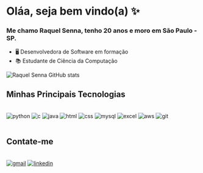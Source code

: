 # Oláa, seja bem vindo(a) ✨


### Me chamo Raquel Senna, tenho 20 anos e moro em São Paulo - SP.

- 🖥️ Desenvolvedora de Software em formação
- 📚 Estudante de Ciência da Computação

![Raquel Senna GitHub stats](https://github-readme-stats.vercel.app/api?username=raquelsenna&show_icons=true&theme=radical) 

## Minhas Principais Tecnologias

<div style="display: inline block"><br>
  <img align="center" alt="python" src="https://img.shields.io/badge/Python-14354C?style=for-the-badge&logo=python&logoColor=white"/>
  <img align="center" alt="c" src="https://img.shields.io/badge/c-%2300599C.svg?style=for-the-badge&logo=c&logoColor=white"/>
  <img align="center" alt="java" src="https://img.shields.io/badge/java-%23ED8B00.svg?style=for-the-badge&logo=openjdk&logoColor=white"/>
  <img align="center" alt="html" src="https://img.shields.io/badge/html5-%23E34F26.svg?style=for-the-badge&logo=html5&logoColor=white"/>
  <img align="center" alt="css" src="https://img.shields.io/badge/css3-%231572B6.svg?style=for-the-badge&logo=css3&logoColor=white"/>
  <img align="center" alt="mysql" src="https://img.shields.io/badge/mysql-4479A1.svg?style=for-the-badge&logo=mysql&logoColor=white"/>
  <img align="center" alt="excel" src="https://img.shields.io/badge/Microsoft_Excel-217346?style=for-the-badge&logo=microsoft-excel&logoColor=white"/>
  <img align="center" alt="aws" src="https://img.shields.io/badge/AWS-%23FF9900.svg?style=for-the-badge&logo=amazon-aws&logoColor=white"/>
  <img align="center" alt="git" src="https://img.shields.io/badge/git-%23F05033.svg?style=for-the-badge&logo=git&logoColor=white"/>
</div><br>

## Contate-me 

<div style="display: inline block"><br/>
  <a href="mailto:raquelsenna213@gmail.com"><img alt="gmail" align="center" src="https://img.shields.io/badge/Gmail-D14836?style=for-the-badge&logo=gmail&logoColor=white"></a>
  <a href="https://www.linkedin.com/in/raquel-senna"><img alt="linkedin" align="center" src="https://img.shields.io/badge/linkedin-%230077B5.svg?style=for-the-badge&logo=linkedin&logoColor=white"></a> 
</div><br>


